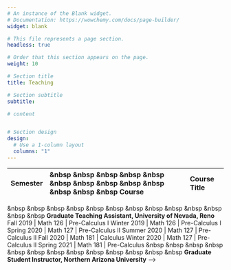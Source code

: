 ```yaml
---
# An instance of the Blank widget.
# Documentation: https://wowchemy.com/docs/page-builder/
widget: blank

# This file represents a page section.
headless: true

# Order that this section appears on the page.
weight: 10

# Section title
title: Teaching

# Section subtitle
subtitle:

# content


# Section design
design:
  # Use a 1-column layout
  columns: "1" 
---
```



Semester |  &nbsp &nbsp &nbsp  &nbsp &nbsp &nbsp &nbsp &nbsp &nbsp  &nbsp &nbsp &nbsp &nbsp Course | Course Title
:--- |  :--- | :--- 
&nbsp &nbsp &nbsp  &nbsp &nbsp &nbsp &nbsp &nbsp &nbsp  &nbsp &nbsp &nbsp &nbsp **Graduate Teaching Assistant, University of Nevada, Reno** 
Fall 2019   |  Math 126  | Pre-Calculus I
Winter 2019 |  Math 126  | Pre-Calculus I
Spring 2020 |  Math 127  | Pre-Calculus II
Summer 2020 |  Math 127  | Pre-Calculus II
Fall 2020   |  Math 181  | Calculus
Winter 2020 |  Math 127  | Pre-Calculus II
Spring 2021 |  Math 181  | Pre-Calculus
&nbsp &nbsp &nbsp  &nbsp &nbsp &nbsp &nbsp &nbsp &nbsp  &nbsp &nbsp &nbsp &nbsp **Graduate Student Instructor, Northern Arizona University** 
-->

